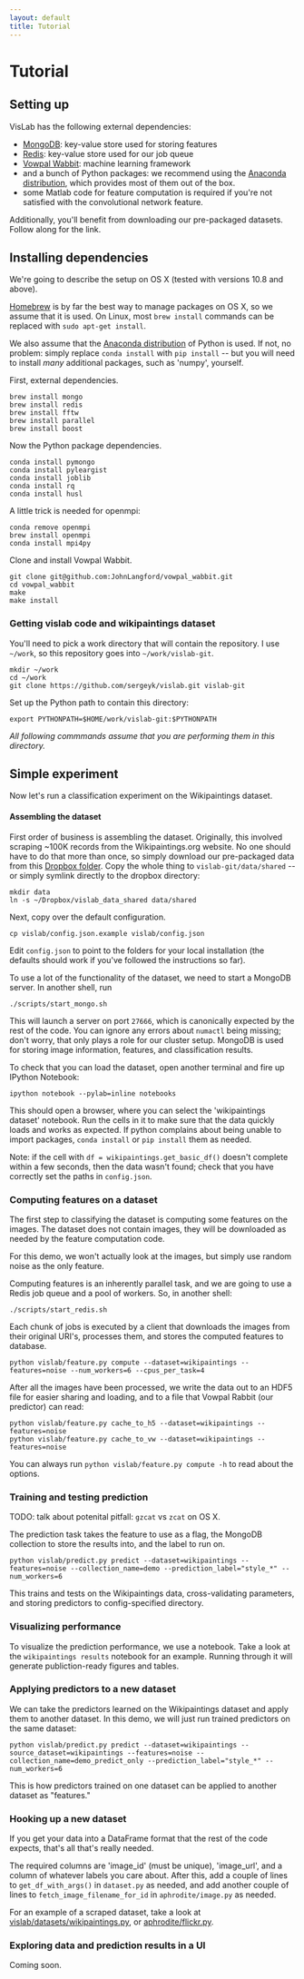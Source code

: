 ```yaml
---
layout: default
title: Tutorial
---
```

# Tutorial

## Setting up

VisLab has the following external dependencies:

- [MongoDB][]: key-value store used for storing features
- [Redis][]: key-value store used for our job queue
- [Vowpal Wabbit][]: machine learning framework
- and a bunch of Python packages: we recommend using the [Anaconda distribution][], which provides most of them out of the box.
- some Matlab code for feature computation is required if you're not satisfied with the convolutional network feature.

<!-- - [Caffe] deep-learning framework (another Berkeley project)
    Caffe itself has many dependencies, such as OpenCV.
 -->
Additionally, you'll benefit from downloading our pre-packaged datasets.
Follow along for the link.

## Installing dependencies

We're going to describe the setup on OS X (tested with versions 10.8 and above).

[Homebrew][] is by far the best way to manage packages on OS X, so we assume that it is used.
On Linux, most `brew install` commands can be replaced with `sudo apt-get install`.

We also assume that the [Anaconda distribution] of Python is used.
If not, no problem: simply replace `conda install` with `pip install` -- but you will need to install *many* additional packages, such as 'numpy', yourself.

First, external dependencies.

    brew install mongo
    brew install redis
    brew install fftw
    brew install parallel
    brew install boost

Now the Python package dependencies.

    conda install pymongo
    conda install pyleargist
    conda install joblib
    conda install rq
    conda install husl

A little trick is needed for openmpi:

    conda remove openmpi
    brew install openmpi
    conda install mpi4py

Clone and install Vowpal Wabbit.

    git clone git@github.com:JohnLangford/vowpal_wabbit.git
    cd vowpal_wabbit
    make
    make install

<!-- To install [Caffe][], please follow the [instructions](http://caffe.berkeleyvision.org/installation.html). -->

### Getting vislab code and wikipaintings dataset

You'll need to pick a work directory that will contain the repository.
I use `~/work`, so this repository goes into `~/work/vislab-git`.

    mkdir ~/work
    cd ~/work
    git clone https://github.com/sergeyk/vislab.git vislab-git

Set up the Python path to contain this directory:

    export PYTHONPATH=$HOME/work/vislab-git:$PYTHONPATH

*All following commmands assume that you are performing them in this directory.*

[MongoDB]: https://www.mongodb.org/
[Redis]: http://redis.io/
[Vowpal Wabbit]: https://github.com/JohnLangford/vowpal_wabbit
[Caffe]: http://caffe.berkeleyvision.org
[Anaconda distribution]: https://store.continuum.io/cshop/anaconda/
[Homebrew]: http://brew.sh/

## Simple experiment

Now let's run a classification experiment on the Wikipaintings dataset.

#### Assembling the dataset

First order of business is assembling the dataset.
Originally, this involved scraping ~100K records from the Wikipaintings.org website.
No one should have to do that more than once, so simply download our pre-packaged data from this [Dropbox folder](https://www.dropbox.com/sh/8x6fdlftt2w3z4g/gM0Fx_4pLn).
Copy the whole thing to `vislab-git/data/shared` -- or simply symlink directly to the dropbox directory:

    mkdir data
    ln -s ~/Dropbox/vislab_data_shared data/shared

Next, copy over the default configuration.

    cp vislab/config.json.example vislab/config.json

Edit `config.json` to point to the folders for your local installation (the defaults should work if you've followed the instructions so far).

To use a lot of the functionality of the dataset, we need to start a MongoDB server.
In another shell, run

    ./scripts/start_mongo.sh

This will launch a server on port `27666`, which is canonically expected by the rest of the code.
You can ignore any errors about `numactl` being missing; don't worry, that only plays a role for our cluster setup.
MongoDB is used for storing image information, features, and classification results.

To check that you can load the dataset, open another terminal and fire up IPython Notebook:

    ipython notebook --pylab=inline notebooks

This should open a browser, where you can select the 'wikipaintings dataset' notebook.
Run the cells in it to make sure that the data quickly loads and works as expected.
If python complains about being unable to import packages, `conda install` or `pip install` them as needed.

Note: if the cell with `df = wikipaintings.get_basic_df()` doesn't complete within a few seconds, then the data wasn't found; check that you have correctly set the paths in `config.json`.

### Computing features on a dataset

The first step to classifying the dataset is computing some features on the images.
The dataset does not contain images, they will be downloaded as needed by the feature computation code.

For this demo, we won't actually look at the images, but simply use random noise as the only feature.

Computing features is an inherently parallel task, and we are going to use a Redis job queue and a pool of workers.
So, in another shell:

    ./scripts/start_redis.sh

Each chunk of jobs is executed by a client that downloads the images from their original URI's, processes them, and stores the computed features to database.

    python vislab/feature.py compute --dataset=wikipaintings --features=noise --num_workers=6 --cpus_per_task=4

After all the images have been processed, we write the data out to an HDF5 file for easier sharing and loading, and to a file that Vowpal Rabbit (our predictor) can read:

    python vislab/feature.py cache_to_h5 --dataset=wikipaintings --features=noise
    python vislab/feature.py cache_to_vw --dataset=wikipaintings --features=noise

You can always run `python vislab/feature.py compute -h` to read about the options.

### Training and testing prediction

TODO: talk about potenital pitfall: `gzcat` vs `zcat` on OS X.

The prediction task takes the feature to use as a flag, the MongoDB collection to store the results into, and the label to run on.

    python vislab/predict.py predict --dataset=wikipaintings --features=noise --collection_name=demo --prediction_label="style_*" --num_workers=6

This trains and tests on the Wikipaintings data, cross-validating parameters, and storing predictors to config-specified directory.

### Visualizing performance

To visualize the prediction performance, we use a notebook.
Take a look at the `wikipaintings results` notebook for an example.
Running through it will generate publiction-ready figures and tables.

### Applying predictors to a new dataset

We can take the predictors learned on the Wikipaintings dataset and apply them to another dataset.
In this demo, we will just run trained predictors on the same dataset:

    python vislab/predict.py predict --dataset=wikipaintings --source_dataset=wikipaintings --features=noise --collection_name=demo_predict_only --prediction_label="style_*" --num_workers=6

This is how predictors trained on one dataset can be applied to another dataset as "features."

### Hooking up a new dataset

If you get your data into a DataFrame format that the rest of the code expects, that's all that's really needed.

The required columns are 'image_id' (must be unique), 'image_url', and a column of whatever labels you care about.
After this, add a couple of lines to `get_df_with_args()` in `dataset.py` as needed, and add another couple of lines to `fetch_image_filename_for_id` in `aphrodite/image.py` as needed.

For an example of a scraped dataset, take a look at [vislab/datasets/wikipaintings.py](https://github.com/sergeyk/vislab/blob/master/vislab/datasets/wikipaintings.py), or [aphrodite/flickr.py](https://github.com/sergeyk/aphrodite/blob/master/aphrodite/flickr.py).

### Exploring data and prediction results in a UI

Coming soon.

